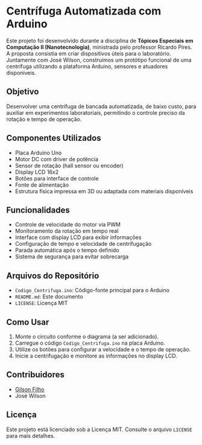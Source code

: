 

  <h1>Centrífuga Automatizada com Arduino</h1>

  <p>Este projeto foi desenvolvido durante a disciplina de <strong>Tópicos Especiais em Computação II (Nanotecnologia)</strong>, ministrada pelo professor Ricardo Pires. A proposta consistia em criar dispositivos úteis para o laboratório. Juntamente com José Wilson, construímos um protótipo funcional de uma centrífuga utilizando a plataforma Arduino, sensores e atuadores disponíveis.</p>

  <h2>Objetivo</h2>
  <p>Desenvolver uma centrífuga de bancada automatizada, de baixo custo, para auxiliar em experimentos laboratoriais, permitindo o controle preciso da rotação e tempo de operação.</p>

  <h2>Componentes Utilizados</h2>
  <ul>
    <li>Placa Arduino Uno</li>
    <li>Motor DC com driver de potência</li>
    <li>Sensor de rotação (hall sensor ou encoder)</li>
    <li>Display LCD 16x2</li>
    <li>Botões para interface de controle</li>
    <li>Fonte de alimentação</li>
    <li>Estrutura física impressa em 3D ou adaptada com materiais disponíveis</li>
  </ul>

  <h2>Funcionalidades</h2>
  <ul>
    <li>Controle de velocidade do motor via PWM</li>
    <li>Monitoramento da rotação em tempo real</li>
    <li>Interface com display LCD para exibir informações</li>
    <li>Configuração de tempo e velocidade de centrifugação</li>
    <li>Parada automática após o tempo definido</li>
    <li>Sistema de segurança para evitar sobrecarga</li>
  </ul>

  <h2>Arquivos do Repositório</h2>
  <ul>
    <li><code>Codigo_Centrifuga.ino</code>: Código-fonte principal para o Arduino</li>
    <li><code>README.md</code>: Este documento</li>
    <li><code>LICENSE</code>: Licença MIT</li>
  </ul>

  <h2>Como Usar</h2>
  <ol>
    <li>Monte o circuito conforme o diagrama (a ser adicionado).</li>
    <li>Carregue o código <code>Codigo_Centrifuga.ino</code> na placa Arduino.</li>
    <li>Utilize os botões para configurar a velocidade e o tempo de operação.</li>
    <li>Inicie a centrifugação e monitore as informações no display LCD.</li>
  </ol>

  <h2>Contribuidores</h2>
  <ul>
    <li><a href="https://github.com/gilsonfiho" target="_blank">Gilson Filho</a></li>
    <li>José Wilson</li>
  </ul>

  <h2>Licença</h2>
  <p>Este projeto está licenciado sob a Licença MIT. Consulte o arquivo <code>LICENSE</code> para mais detalhes.</p>

</body>
</html>
